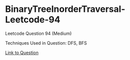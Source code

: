 # BinaryTreeInorderTraversal-Leetcode-94

Leetcode Question 94 (Medium)

Techniques Used in Question:
DFS, BFS

[Link to Question](https://leetcode.com/problems/binary-tree-inorder-traversal/)
